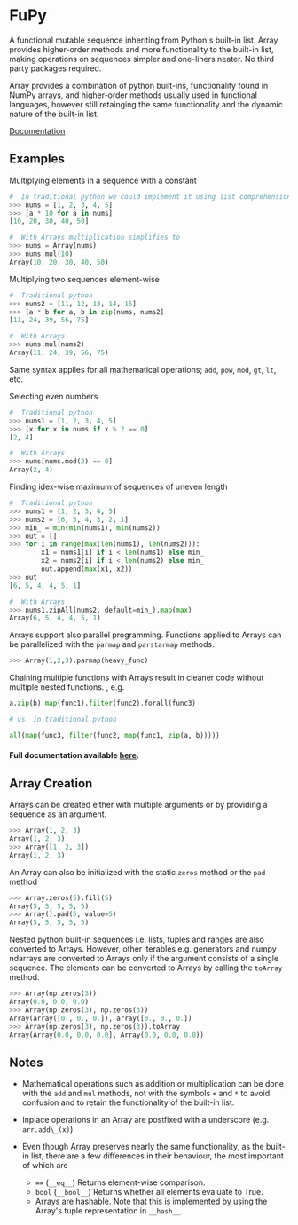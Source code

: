 # FuPy

A functional mutable sequence inheriting from Python's built-in list.
Array provides higher-order methods and more functionality to the built-in
list, making operations on sequences simpler and one-liners neater.
No third party packages required.

Array provides a combination of python built-ins, functionality found in NumPy arrays,
and higher-order methods usually used in functional languages, however still retainging
the same functionality and the dynamic nature of the built-in list.

[Documentation](https://www.google.com)

Examples
-------

Multiplying elements in a sequence with a constant

```python
#  In traditional python we could implement it using list comprehensions as follows
>>> nums = [1, 2, 3, 4, 5]
>>> [a * 10 for a in nums]
[10, 20, 30, 40, 50]

#  With Arrays multiplication simplifies to
>>> nums = Array(nums)
>>> nums.mul(10)
Array(10, 20, 30, 40, 50)
```
Multiplying two sequences element-wise
```python
#  Traditional python
>>> nums2 = [11, 12, 13, 14, 15]
>>> [a * b for a, b in zip(nums, nums2]
[11, 24, 39, 56, 75]

#  With Arrays
>>> nums.mul(nums2)
Array(11, 24, 39, 56, 75)
```
Same syntax applies for all mathematical operations; `add`, `pow`, `mod`, `gt`, `lt`, etc.

Selecting even numbers
```python
#  Traditional python
>>> nums1 = [1, 2, 3, 4, 5]
>>> [x for x in nums if x % 2 == 0]
[2, 4]

#  With Arrays
>>> nums[nums.mod(2) == 0]
Array(2, 4)
```
Finding idex-wise maximum of sequences of uneven length
```python
#  Traditional python
>>> nums1 = [1, 2, 3, 4, 5]
>>> nums2 = [6, 5, 4, 3, 2, 1]
>>> min_ = min(min(nums1), min(nums2))
>>> out = []
>>> for i in range(max(len(nums1), len(nums2))):
        x1 = nums1[i] if i < len(nums1) else min_
        x2 = nums2[i] if i < len(nums2) else min_
        out.append(max(x1, x2))
>>> out
[6, 5, 4, 4, 5, 1]

#  With Arrays
>>> nums1.zipAll(nums2, default=min_).map(max)
Array(6, 5, 4, 4, 5, 1)
```
Arrays support also parallel programming.
Functions applied to Arrays can be parallelized with the `parmap` and
`parstarmap` methods.
```python
>>> Array(1,2,3).parmap(heavy_func)
```

Chaining multiple functions with Arrays result in cleaner code without multiple
nested functions.
, e.g.
```python
a.zip(b).map(func1).filter(func2).forall(func3)

# vs. in traditional python

all(map(func3, filter(func2, map(func1, zip(a, b)))))
```


#### Full documentation available [here](https://www.google.com).

Array Creation
-------
Arrays can be created either with multiple arguments or by providing a sequence
as an argument.

```python
>>> Array(1, 2, 3)
Array(1, 2, 3)
>>> Array([1, 2, 3])
Array(1, 2, 3)
```

An Array can also be initialized with the static `zeros` method or the `pad` method
```python
>>> Array.zeros(5).fill(5)
Array(5, 5, 5, 5, 5)
>>> Array().pad(5, value=5)
Array(5, 5, 5, 5, 5)
```

Nested python built-in sequences i.e. lists, tuples and ranges are also converted to
Arrays. However, other iterables e.g. generators and numpy ndarrays
are converted to Arrays only if the argument consists of a single sequence. The elements
can be converted to Arrays by calling the `toArray` method.
```python
>>> Array(np.zeros(3))
Array(0.0, 0.0, 0.0)
>>> Array(np.zeros(3), np.zeros(3))
Array(array([0., 0., 0.]), array([0., 0., 0.])
>>> Array(np.zeros(3), np.zeros(3)).toArray
Array(Array(0.0, 0.0, 0.0], Array(0.0, 0.0, 0.0))
```


Notes
-------
- Mathematical operations such as addition or multiplication can be done with the
  `add` and `mul` methods, not with the symbols `+` and `*` to avoid confusion and to
  retain the functionality of the built-in list.
- Inplace operations in an Array are postfixed with a underscore (e.g. `arr.add\_(x)`).

- Even though Array preserves nearly the same functionality, 
  as the built-in list, there are a few differences in their behaviour, the most
  important of which are
    - `==` (`__eq__`) Returns element-wise comparison.
    - `bool` (`__bool__`) Returns whether all elements evaluate to True.
    - Arrays are hashable. Note that this is implemented by using the Array's tuple representation in `__hash__`.



